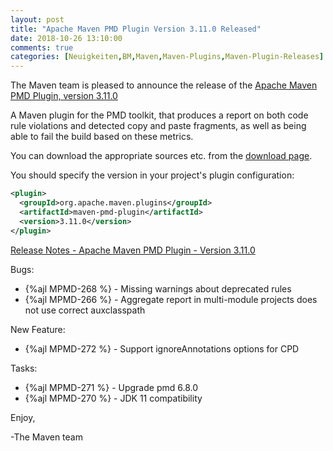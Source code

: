 ```yaml
---
layout: post
title: "Apache Maven PMD Plugin Version 3.11.0 Released"
date: 2018-10-26 13:10:00
comments: true
categories: [Neuigkeiten,BM,Maven,Maven-Plugins,Maven-Plugin-Releases]
---
```

The Maven team is pleased to announce the release of the 
[Apache Maven PMD Plugin, version 3.11.0](http://maven.apache.org/plugins/maven-pmd-plugin/)

A Maven plugin for the PMD toolkit, that produces a report on both code rule
violations and detected copy and paste fragments, as well as being able to fail
the build based on these metrics.

You can download the appropriate sources etc. from the 
[download page](https://maven.apache.org/plugins/maven-pmd-plugin/download.cgi).

You should specify the version in your project's plugin configuration:

``` xml
<plugin>
  <groupId>org.apache.maven.plugins</groupId>
  <artifactId>maven-pmd-plugin</artifactId>
  <version>3.11.0</version>
</plugin>
```

<!-- more -->

[Release Notes - Apache Maven PMD Plugin - Version 3.11.0](https://issues.apache.org/jira/secure/ReleaseNote.jspa?projectId=12317621&version=12343406)

Bugs:

 * {%ajl MPMD-268 %} - Missing warnings about deprecated rules
 * {%ajl MPMD-266 %} - Aggregate report in multi-module projects does not use correct auxclasspath

New Feature:

 * {%ajl MPMD-272 %} - Support ignoreAnnotations options for CPD

Tasks:

 * {%ajl MPMD-271 %} - Upgrade pmd 6.8.0
 * {%ajl MPMD-270 %} - JDK 11 compatibility

Enjoy,

-The Maven team
